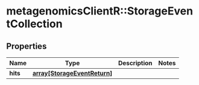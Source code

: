 # metagenomicsClientR::StorageEventCollection

## Properties
Name | Type | Description | Notes
------------ | ------------- | ------------- | -------------
**hits** | [**array[StorageEventReturn]**](StorageEventReturn.md) |  | 



